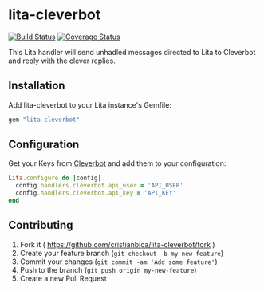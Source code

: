 # lita-cleverbot

[![Build Status](https://travis-ci.org/cristianbica/lita-cleverbot.png?branch=master)](https://travis-ci.org/cristianbica/lita-cleverbot)
[![Coverage Status](https://coveralls.io/repos/cristianbica/lita-cleverbot/badge.png)](https://coveralls.io/r/cristianbica/lita-cleverbot)

This Lita handler will send unhadled messages directed to Lita to Cleverbot and reply with the clever replies.

## Installation

Add lita-cleverbot to your Lita instance's Gemfile:

``` ruby
gem "lita-cleverbot"
```

## Configuration

Get your Keys from [Cleverbot](https://cleverbot.io) and add them to your configuration:

``` ruby
Lita.configure do |config|
  config.handlers.cleverbot.api_user = 'API_USER'
  config.handlers.cleverbot.api_key = 'API_KEY'
end
```


## Contributing

1. Fork it ( https://github.com/cristianbica/lita-cleverbot/fork )
2. Create your feature branch (`git checkout -b my-new-feature`)
3. Commit your changes (`git commit -am 'Add some feature'`)
4. Push to the branch (`git push origin my-new-feature`)
5. Create a new Pull Request
